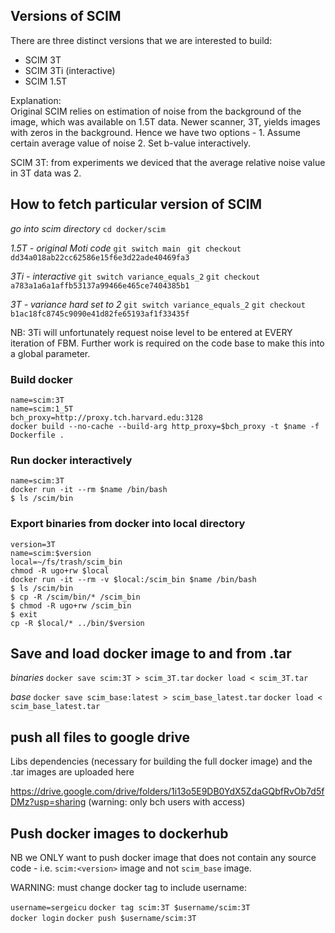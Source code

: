 ## Versions of SCIM 

There are three distinct versions that we are interested to build: 
- SCIM 3T 
- SCIM 3Ti (interactive)
- SCIM 1.5T 

Explanation:  
Original SCIM relies on estimation of noise from the background of the image, which was available on 1.5T data. Newer scanner, 3T, yields images with zeros in the background. Hence we have two options - 1. Assume certain average value of noise 2. Set b-value interactively. 


SCIM 3T: from experiments we deviced that the average relative noise value in 3T data was 2.   






## How to fetch particular version of SCIM 

*go into scim directory* 
`cd docker/scim`

*1.5T - original Moti code* 
`git switch main `
`git checkout dd34a018ab22cc62586e15f6e3d22ade40469fa3`

*3Ti - interactive*
`git switch variance_equals_2`
`git checkout a783a1a6a1affb53137a99466e465ce7404385b1`


*3T - variance hard set to 2* 
`git switch variance_equals_2`
`git checkout b1ac18fc8745c9090e41d82fe65193af1f33435f`

NB: 3Ti will unfortunately request noise level to be entered at EVERY iteration of FBM. Further work is required on the code base to make this into a global parameter. 

### Build docker 
```
name=scim:3T
name=scim:1_5T
bch_proxy=http://proxy.tch.harvard.edu:3128
docker build --no-cache --build-arg http_proxy=$bch_proxy -t $name -f Dockerfile .

```


### Run docker interactively

```
name=scim:3T
docker run -it --rm $name /bin/bash
$ ls /scim/bin
```


### Export binaries from docker into local directory 

```
version=3T
name=scim:$version
local=~/fs/trash/scim_bin
chmod -R ugo+rw $local
docker run -it --rm -v $local:/scim_bin $name /bin/bash
$ ls /scim/bin
$ cp -R /scim/bin/* /scim_bin
$ chmod -R ugo+rw /scim_bin
$ exit
cp -R $local/* ../bin/$version
```


## Save and load docker image to and from .tar 

*binaries*
`docker save scim:3T > scim_3T.tar`
`docker load < scim_3T.tar`


*base*
`docker save scim_base:latest > scim_base_latest.tar`
`docker load < scim_base_latest.tar`



## push all files to google drive 


Libs dependencies (necessary for building the full docker image) and the .tar images are uploaded here

https://drive.google.com/drive/folders/1i13o5E9DB0YdX5ZdaGQbfRvOb7d5fDMz?usp=sharing
(warning: only bch users with access)

## Push docker images to dockerhub 

NB we ONLY want to push docker image that does not contain any source code - i.e. `scim:<version>` image and not `scim_base` image. 

WARNING: must change docker tag to include username: 

`username=sergeicu`
`docker tag scim:3T $username/scim:3T`  
`docker login` 
`docker push $username/scim:3T` 


